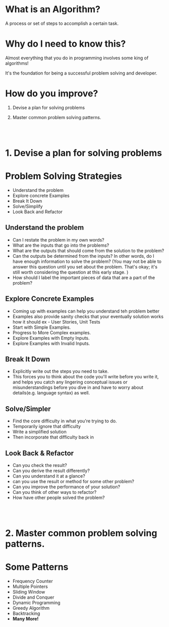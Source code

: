 # What is an Algorithm?

A process or set of steps to accomplish a certain task.

# Why do I need to know this?

Almost everything that you do in programming involves some king of algorithms!

It's the foundation for being a successful problem solving and developer.

# How do you improve?

1. Devise a plan for solving problems

2. Master common problem solving patterns.

<br>
<br>

# 1. Devise a plan for solving problems

# Problem Solving Strategies

- Understand the problem
- Explore concrete Examples
- Break It Down
- Solve/Simplify
- Look Back and Refactor

## Understand the problem

- Can I restate the problem in my own words?
- What are the inputs that go into the problems?
- What are the outputs that should come from the solution to the problem?
- Can the outputs be determined from the inputs? In other words, do I have enough information to solve the problem? (You may not be able to answer this question until you set about the problem. That's okay; it's still worth considering the question at this early stage. )
- How should I label the important pieces of data that are a part of the problem?

## Explore Concrete Examples

- Coming up with examples can help you understand teh problem better
- Examples also provide sanity checks that your eventually solution works how it should
  ex - User Stories, Unit Tests
- Start with Simple Examples.
- Progress to More Complex examples.
- Explore Examples with Empty Inputs.
- Explore Examples with Invalid Inputs.

## Break It Down

- Explicitly write out the steps you need to take.
- This forces you to think about the code you'll write before you write it, and helps you catch any lingering conceptual issues or misunderstandings before you dive in and have to worry about details(e.g. language syntax) as well.

## Solve/Simpler

- Find the core difficulty in what you're trying to do.
- Temporarily ignore that difficulty
- Write a simplified solution
- Then incorporate that difficulty back in

## Look Back & Refactor

- Can you check the result?
- Can you derive the result differently?
- Can you understand it at a glance?
- can you use the result or method for some other problem?
- Can you improve the performance of your solution?
- Can you think of other ways to refactor?
- How have other people solved the problem?

<br>
<br>

# 2. Master common problem solving patterns.

# Some Patterns

- Frequency Counter
- Multiple Pointers
- Sliding Window
- Divide and Conquer
- Dynamic Programming
- Greedy Algorithm
- Backtracking
- **Many More!**

